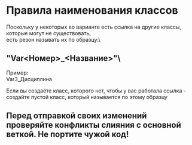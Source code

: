 # Правила наименования классов

Поскольку у некоторых во варианте есть ссылка на другие классы, которые могут не существовать,\
есть резон называть их по образцу:\
## "Var<Номер>_<Название>"\
Пример:\
Var3_Дисциплина

Если вы создаёте класс, которого нет, чтобы у вас работала ссылка - создайте пустой класс, который называется по этому образцу

## Перед отправкой своих изменений проверяйте конфликты слияния с основной веткой. Не портите чужой код!
